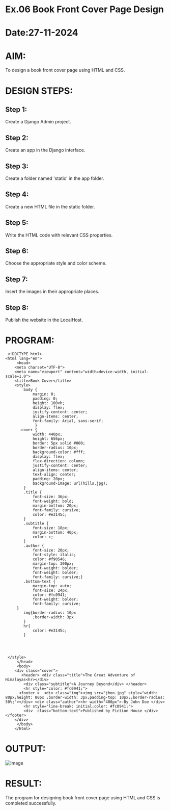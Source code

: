 # Ex.06 Book Front Cover Page Design
# Date:27-11-2024
# AIM:
To design a book front cover page using HTML and CSS.

# DESIGN STEPS:
## Step 1:
Create a Django Admin project.

## Step 2:
Create an app in the Django interface.

## Step 3:
Create a folder named 'static' in the app folder.

## Step 4:
Create a new HTML file in the static folder.

## Step 5:
Write the HTML code with relevant CSS properties.

## Step 6:
Choose the appropriate style and color scheme.

## Step 7:
Insert the images in their appropriate places.

## Step 8:
Publish the website in the LocalHost.

# PROGRAM:
```
 <!DOCTYPE html>
<html lang="en">
     <head>
    <meta charset="UTF-8">
    <meta name="viewport" content="width=device-width, initial-scale=1.0">
    <title>Book Cover</title>
    <style>
        body {
            margin: 0;
            padding: 0;
            height: 100vh;
            display: flex;
            justify-content: center;
            align-items: center;
            font-family: Arial, sans-serif;
             }
      .cover {
            width: 440px;
            height: 656px;
            border: 5px solid #000;
            border-radius: 10px;
            background-color: #fff;
            display: flex;
            flex-direction: column;
            justify-content: center;
            align-items: center;
            text-align: center;
            padding: 20px;
            background-image: url(hills.jpg);
        }
        .title {
            font-size: 36px;
            font-weight: bold;
            margin-bottom: 20px;
            font-family: cursive;
            color: #e3145c;
        }
        .subtitle {
            font-size: 18px;
            margin-bottom: 40px;
            color: c;
        }
        .author {
            font-size: 20px;
            font-style: italic;
            color: #f90546;
            margin-top: 300px;
            font-weight: bolder;
            font-weight: bolder;
            font-family: cursive;}
        .bottom-text {
            margin-top: auto;
            font-size: 24px;
            color: #fc0941;
            font-weight: bolder;
            font-family: cursive;
     }
        img{border-radius: 10px
            ;border-width: 3px
        }
        hr{
            color: #e3145c;
        }

        
        
        
 </style>
     </head>
     <body>
    <div class="cover">
       <header> <div class="title">The Great Adventure of Himalayas<hr></div>
        <div class="subtitle">A Journey Beyond</div> </header>
        <hr style="color: #fc0941;">
      <footer >  <div class="img"><img src="jhon.jpg" style="width: 80px;height: 80px ;border-width: 3px;padding-top: 10px;;border-radius: 50%;"></div> <div class="author"><hr width="400px">-By John Doe </div>
        <hr style="line-break: initial;color: #fc0941;">
        <div  class="bottom-text">Published by Fiction House </div></footer>
    </div>
     </body>
    </html>

```
# OUTPUT:
![image](https://github.com/user-attachments/assets/907a9a1b-d73b-4d42-bda6-719e5212d09a)

# RESULT:
The program for designing book front cover page using HTML and CSS is completed successfully.
